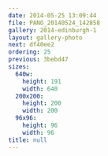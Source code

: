 ```yaml
---
date: 2014-05-25 13:09:44
file: PANO_20140524_142858
gallery: 2014-edinburgh-1
layout: gallery-photo
next: df40ee2
ordering: 25
previous: 3bebd47
sizes:
  640w:
    height: 191
    width: 640
  200x200:
    height: 200
    width: 200
  96x96:
    height: 96
    width: 96
title: null
---
```

